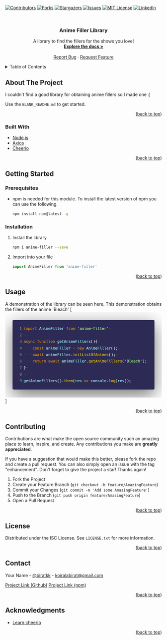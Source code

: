 <div id="top"></div>
<!--
*** Thanks for checking out the Best-README-Template. If you have a suggestion
*** that would make this better, please fork the repo and create a pull request
*** or simply open an issue with the tag "enhancement".
*** Don't forget to give the project a star!
*** Thanks again! Now go create something AMAZING! :D
-->



<!-- PROJECT SHIELDS -->
<!--
*** I'm using markdown "reference style" links for readability.
*** Reference links are enclosed in brackets [ ] instead of parentheses ( ).
*** See the bottom of this document for the declaration of the reference variables
*** for contributors-url, forks-url, etc. This is an optional, concise syntax you may use.
*** https://www.markdownguide.org/basic-syntax/#reference-style-links
-->

[![Contributors][contributors-shield]][contributors-url]
[![Forks][forks-shield]][forks-url]
[![Stargazers][stars-shield]][stars-url]
[![Issues][issues-shield]][issues-url]
[![MIT License][license-shield]][license-url]
[![LinkedIn][linkedin-shield]][linkedin-url]


<!-- PROJECT LOGO -->
<br />
<div align="center">
    <!-- Add logo later -->
  <!-- <a href="https://github.com/othneildrew/Best-README-Template">
    <img src="images/logo.png" alt="Logo" width="80" height="80">
  </a> -->

  <h3 align="center">Anime Filler Library</h3>

  <p align="center">
    A library to find the fillers for the shows you love!
    <br />
    <a href="https://github.com/biratkk/anime-filler"><strong>Explore the docs »</strong></a>
    <br />
    <br />
    <a href="https://github.com/biratkk/anime-filler/issues">Report Bug</a>
    ·
    <a href="https://github.com/biratkk/anime-filler/issues">Request Feature</a>
  </p>
</div>



<!-- TABLE OF CONTENTS -->
<details>
  <summary>Table of Contents</summary>
  <ol>
    <li>
      <a href="#about-the-project">About The Project</a>
      <ul>
        <li><a href="#built-with">Built With</a></li>
      </ul>
    </li>
    <li>
      <a href="#getting-started">Getting Started</a>
      <ul>
        <li><a href="#prerequisites">Prerequisites</a></li>
        <li><a href="#installation">Installation</a></li>
      </ul>
    </li>
    <li><a href="#usage">Usage</a></li>
    <li><a href="#contributing">Contributing</a></li>
    <li><a href="#license">License</a></li>
    <li><a href="#contact">Contact</a></li>
    <li><a href="#acknowledgments">Acknowledgments</a></li>
  </ol>
</details>



<!-- ABOUT THE PROJECT -->
## About The Project


I couldn't find a good library for obtaining anime fillers so I made one :)

Use the `BLANK_README.md` to get started.

<p align="right">(<a href="#top">back to top</a>)</p>



### Built With

* [Node.js](https://nodejs.org/)
* [Axios](https://www.npmjs.com/package/axios)
* [Cheerio](https://www.npmjs.com/package/cheerio)



<p align="right">(<a href="#top">back to top</a>)</p>



<!-- GETTING STARTED -->
## Getting Started


### Prerequisites

* npm is needed for this module. To install the latest version of npm you can use the following.
  ```sh
  npm install npm@latest -g
  ```

### Installation


1. Install the library
    ```sh
    npm i anime-filler --save
    ```
2. Import into your file
    ```js
    import AnimeFiller from 'anime-filler'
    ```
<p align="right">(<a href="#top">back to top</a>)</p>



<!-- USAGE EXAMPLES -->
## Usage

A demonstration of the library can be seen here. This demonstration obtains the fillers of the anime 'Bleach'
[![Usage Screen Shot][usage-screenshot1]]

<p align="right">(<a href="#top">back to top</a>)</p>



<!-- CONTRIBUTING -->
## Contributing

Contributions are what make the open source community such an amazing place to learn, inspire, and create. Any contributions you make are **greatly appreciated**.

If you have a suggestion that would make this better, please fork the repo and create a pull request. You can also simply open an issue with the tag "enhancement".
Don't forget to give the project a star! Thanks again!

1. Fork the Project
2. Create your Feature Branch (`git checkout -b feature/AmazingFeature`)
3. Commit your Changes (`git commit -m 'Add some AmazingFeature'`)
4. Push to the Branch (`git push origin feature/AmazingFeature`)
5. Open a Pull Request

<p align="right">(<a href="#top">back to top</a>)</p>



<!-- LICENSE -->
## License

Distributed under the ISC License. See `LICENSE.txt` for more information.

<p align="right">(<a href="#top">back to top</a>)</p>



<!-- CONTACT -->
## Contact

Your Name - [@biratkk](https://twitter.com/biratkk) - koiralabirat@gmail.com

[Project Link (Github)](https://github.com/biratkk/anime-filler)
[Project Link (npm)](https://npmjs.com/package/anime-filler)

<p align="right">(<a href="#top">back to top</a>)</p>



<!-- ACKNOWLEDGMENTS -->
## Acknowledgments

* [Learn cheerio](https://www.npmjs.com/package/cheerio)

<p align="right">(<a href="#top">back to top</a>)</p>



<!-- MARKDOWN LINKS & IMAGES -->
<!-- https://www.markdownguide.org/basic-syntax/#reference-style-links -->
[contributors-shield]: https://img.shields.io/github/contributors/biratkk/anime-filler.svg?style=for-the-badge
[contributors-url]: https://github.com/biratkk/anime-filler/graphs/contributors
[forks-shield]: https://img.shields.io/github/forks/biratkk/anime-filler.svg?style=for-the-badge
[forks-url]: https://github.com/biratkk/anime-filler/network/members
[stars-shield]: https://img.shields.io/github/stars/biratkk/anime-filler.svg?style=for-the-badge
[stars-url]: https://github.com/biratkk/anime-filler/stargazers
[issues-shield]: https://img.shields.io/github/issues/othneildrew/Best-README-Template.svg?style=for-the-badge
[issues-url]: https://github.com/biratkk/anime-filler/issues
[license-shield]: https://img.shields.io/github/license/biratkk/anime-filler.svg?style=for-the-badge
[license-url]: https://github.com/biratkk/anime-filler/blob/main/LICENSE
[linkedin-shield]: https://img.shields.io/badge/-LinkedIn-black.svg?style=for-the-badge&logo=linkedin&colorB=555
[linkedin-url]: https://linkedin.com/in/birat-koirala
[usage-screenshot1]: images/usage.png